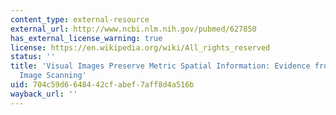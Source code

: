 ```yaml
---
content_type: external-resource
external_url: http://www.ncbi.nlm.nih.gov/pubmed/627850
has_external_license_warning: true
license: https://en.wikipedia.org/wiki/All_rights_reserved
status: ''
title: 'Visual Images Preserve Metric Spatial Information: Evidence from Studies of
  Image Scanning'
uid: 704c59d6-6484-42cf-abef-7aff8d4a516b
wayback_url: ''
---
```

